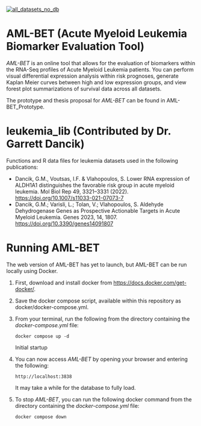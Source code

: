 [![all_datasets_no_db](https://github.com/NateGauvin/AML-BET/actions/workflows/process_upload.yml/badge.svg)](https://github.com/NateGauvin/AML-BET/actions/workflows/process_upload.yml)

# AML-BET (Acute Myeloid Leukemia Biomarker Evaluation Tool)

*AML-BET* is an online tool that allows for the evaluation of biomarkers within the RNA-Seq profiles of Acute Myeloid Leukemia patients. You can perform visual differential expression analysis within risk prognoses, generate Kaplan Meier curves between high and low expression groups, and view forest plot summarizations of survival data across all datasets.

The prototype and thesis proposal for *AML-BET* can be found in AML-BET_Prototype.

# leukemia_lib (Contributed by Dr. Garrett Dancik)

Functions and R data files for leukemia datasets used in the following publications:

- Dancik, G.M., Voutsas, I.F. & Vlahopoulos, S. Lower RNA expression of ALDH1A1 distinguishes the favorable risk group in acute myeloid leukemia. Mol Biol Rep 49, 3321–3331 (2022). https://doi.org/10.1007/s11033-021-07073-7 
- Dancik, G.M.; Varisli, L.; Tolan, V.; Vlahopoulos, S. Aldehyde Dehydrogenase Genes as Prospective Actionable Targets in Acute Myeloid Leukemia. Genes 2023, 14, 1807. https://doi.org/10.3390/genes14091807 


# Running AML-BET

The web version of AML-BET has yet to launch, but AML-BET can be run locally using Docker.

1. First, download and install docker from https://docs.docker.com/get-docker/.

2. Save the docker compose script, available within this repository as docker/docker-compose.yml.

3. From your terminal, run the following from the directory containing the *docker-compose.yml* file:

    ```
    docker compose up -d
    ```

    Initial startup

4. You can now access *AML-BET* by opening your browser and entering the following:

    ```
    http://localhost:3838
    ```

    It may take a while for the database to fully load.

5. To stop *AML-BET*, you can run the following docker command from the directory containing the *docker-compose.yml* file:

    ```
    docker compose down
    ```
